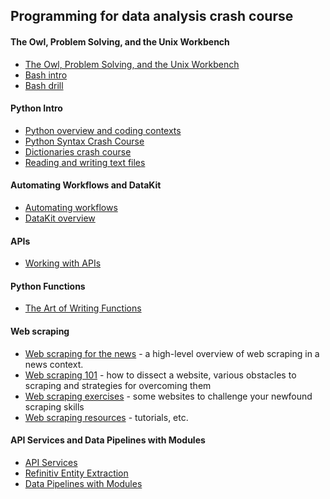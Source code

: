 
## Programming for data analysis crash course

#### The Owl, Problem Solving, and the Unix Workbench

* [The Owl, Problem Solving, and the Unix Workbench](docs/owl_probs_unix.md)
* [Bash intro](https://tinyurl.com/bash-intro)
* [Bash drill](exercises/bash_drill.md)

#### Python Intro
* [Python overview and coding contexts](docs/python/overview.md)
* [Python Syntax Crash Course](docs/python/python_syntax_crash_course.md)
* [Dictionaries crash course](docs/python/dict_basics.md)
* [Reading and writing text files](docs/python/file_io.md)

#### Automating Workflows and DataKit
* [Automating workflows](docs/automating_workflows.md)
* [DataKit overview](docs/datakit.md)

#### APIs
* [Working with APIs](/docs/python/working_with_apis.md)

#### Python Functions
* [The Art of Writing Functions](/docs/python/art_of_functions.md)

#### Web scraping
* [Web scraping for the news](/docs/web_scraping/README.md) - a high-level overview of web scraping in a news context.
* [Web scraping 101](/docs/web_scraping/101.md) - how to dissect a website, various obstacles to scraping and strategies for overcoming them
* [Web scraping exercises](/docs/web_scraping/exercises.md) - some websites to challenge your newfound scraping skills
* [Web scraping resources](/docs/web_scraping/resources.md) - tutorials, etc.

#### API Services and Data Pipelines with Modules

* [API Services](/docs/api_services.md)
* [Refinitiv Entity Extraction](/code/refinitiv_example/README.md)
* [Data Pipelines with Modules](/docs/python/data_pipelines_with_modules.md)



